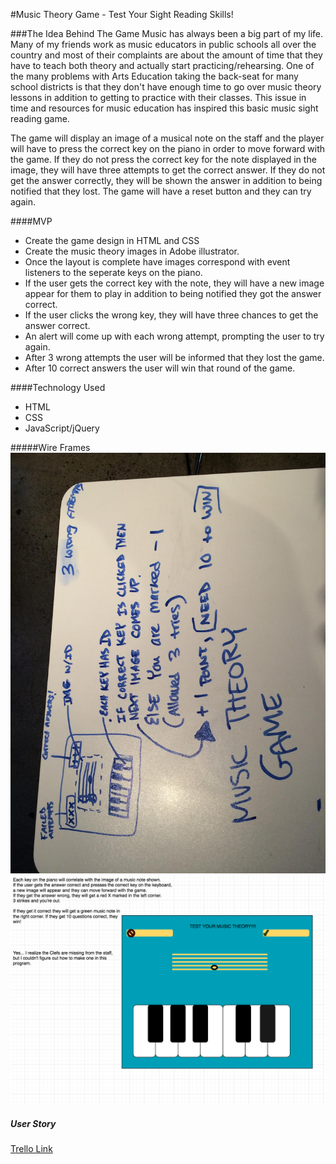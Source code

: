 #Music Theory Game - Test Your Sight Reading Skills!



###The Idea Behind The Game
Music has always been a big part of my life. Many of my friends work as music educators in public schools all over the country and most of their complaints are about the amount of time that they have to teach both theory and actually start practicing/rehearsing. One of the many problems with Arts Education taking the back-seat for many school districts is that they don't have enough time to go over music theory lessons in addition to getting to practice with their classes. This issue in time and resources for music education has inspired this basic music sight reading game.

The game will display an image of a musical note on the staff and the player will have to press the correct key on the piano in order to move forward with the game. If they do not press the correct key for the note displayed in the image, they will have three attempts to get the correct answer. If they do not get the answer correctly, they will be shown the answer in addition to being notified that they lost. The game will have a reset button and they can try again.

####MVP
* Create the game design in HTML and CSS
* Create the music theory images in Adobe illustrator.
* Once the layout is complete have images correspond with event listeners to the seperate keys on the piano.
* If the user gets the correct key with the note, they will have a new image appear for them to play in addition to being notified they got the answer correct.  
* If the user clicks the wrong key, they will have three chances to get the answer correct.
* An alert will come up with each wrong attempt, prompting the user to try again.
* After 3 wrong attempts the user will be informed that they lost the game.
* After 10 correct answers the user will win that round of the game.

####Technology Used 
* HTML
* CSS
* JavaScript/jQuery




#####Wire Frames
![](assets/WireFrame1.jpg)
![](assets/WireFrame2.png)


##### User Story

[Trello Link](https://trello.com/b/nTNrPKqZ/project-1)
